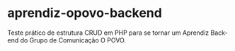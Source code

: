 # aprendiz-opovo-backend
Teste prático de estrutura CRUD em PHP para se tornar um Aprendiz Back-end do Grupo de Comunicação O POVO.
